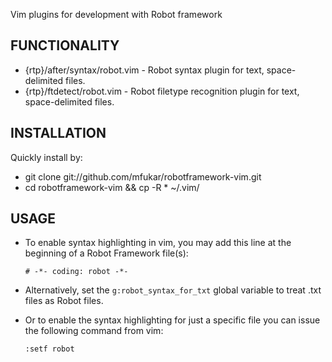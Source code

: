 Vim plugins for development with Robot framework

FUNCTIONALITY
------------------------------------------
 * {rtp}/after/syntax/robot.vim - Robot syntax plugin for text, space-delimited files.
 * {rtp}/ftdetect/robot.vim     - Robot filetype recognition plugin for text, space-delimited files.

INSTALLATION
------------------------------------------
Quickly install by:

 * git clone git://github.com/mfukar/robotframework-vim.git
 * cd robotframework-vim && cp -R * ~/.vim/

USAGE
------------------------------------------
 * To enable syntax highlighting in vim, you may add this line at the beginning
   of a Robot Framework file(s):

    `# -*- coding: robot -*-`

 * Alternatively, set the `g:robot_syntax_for_txt` global variable to treat .txt
   files as Robot files.

 * Or to enable the syntax highlighting for just a specific file you can issue the following command from vim:

    `:setf robot`
